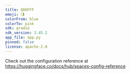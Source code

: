 ```yaml
---
title: OOOFFF
emoji: 🌖
colorFrom: blue
colorTo: pink
sdk: gradio
sdk_version: 3.45.2
app_file: app.py
pinned: false
license: apache-2.0
---
```


Check out the configuration reference at https://huggingface.co/docs/hub/spaces-config-reference
